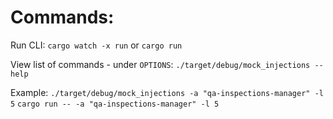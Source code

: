 # Commands:

Run CLI:
`cargo watch -x run` or `cargo run`

View list of commands - under `OPTIONS`:
`./target/debug/mock_injections --help`

Example:
`./target/debug/mock_injections -a "qa-inspections-manager" -l 5`
`cargo run -- -a "qa-inspections-manager" -l 5`
